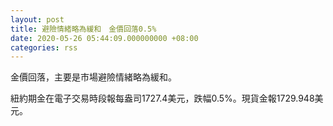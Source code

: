 ```yaml
---
layout: post
title: 避險情緒略為緩和　金價回落0.5%
date: 2020-05-26 05:44:09.000000000 +08:00
categories: rss
---
```


金價回落，主要是市場避險情緒略為緩和。

紐約期金在電子交易時段報每盎司1727.4美元，跌幅0.5%。現貨金報1729.948美元。
